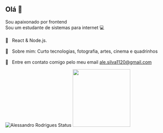 

## Olá 👋	
Sou apaixonado por frontend	
<br/>Sou um estudante de sistemas para internet :computer:	
 <br/> :purple_heart: &nbsp; React & Node.js.	
 <br/> 💬  &nbsp; Sobre mim: Curto tecnologias, fotografia, artes, cinema e quadrinhos	
 <br/> :email: &nbsp; Entre em contato comigo pelo meu email ale.silva1120@gmail.com	
 
 ![Alessandro Rodrigues Status](https://github-readme-stats.vercel.app/api?username=alessandrordgs&show_icons=true&theme=synthwave)
  <img height="180em" src="https://github-readme-stats.vercel.app/api/top-langs/?username=alessandrordgs&layout=compact&langs_count=16&theme=chartreuse-dark"/>
```
